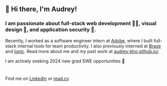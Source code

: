 ## 👋 Hi there, I'm Audrey!

### I am passionate about full-stack web development 👩‍💻, visual design 🎨, and application security 🔐.

Recently, I worked as a software engineer intern at [Adobe](https://www.adobe.com/), where I built full-stack internal tools for team productivity. I also previously interned at [Braze](https://www.braze.com/) and [Ionic](https://ionic.io/). Read more about me and my past work at [audrey-kho.github.io/](https://audrey-kho.github.io/).

I am actively seeking 2024 new grad SWE opportunities 🌟
#
Find me on [Linkedin](https://www.linkedin.com/in/audrey-kho/) or [read.cv](https://read.cv/audreykho)
